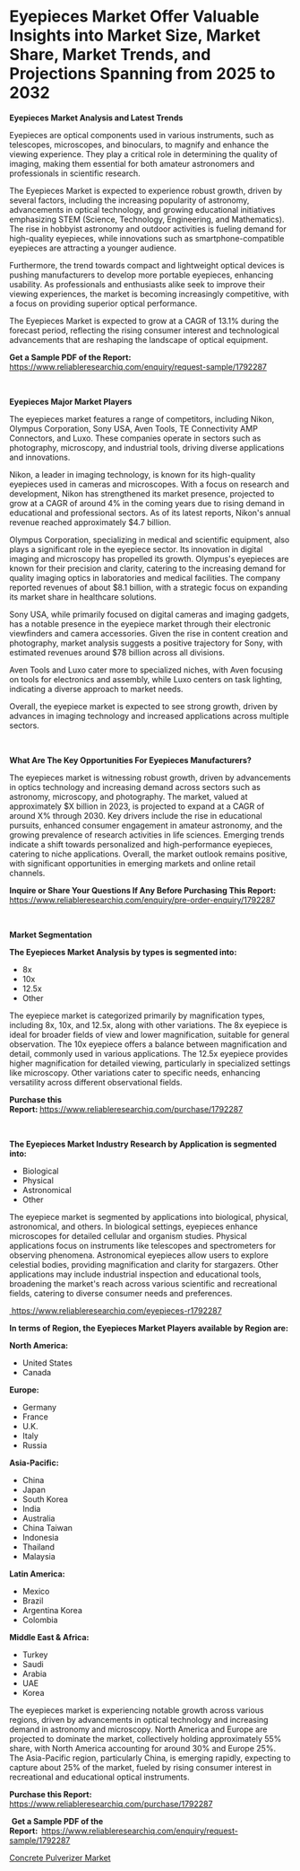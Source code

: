 <p><h1>Eyepieces Market Offer Valuable Insights into Market Size, Market Share, Market Trends, and Projections Spanning from 2025 to 2032</h1></p><p><strong>Eyepieces Market Analysis and Latest Trends</strong></p>
<p><p>Eyepieces are optical components used in various instruments, such as telescopes, microscopes, and binoculars, to magnify and enhance the viewing experience. They play a critical role in determining the quality of imaging, making them essential for both amateur astronomers and professionals in scientific research.</p><p>The Eyepieces Market is expected to experience robust growth, driven by several factors, including the increasing popularity of astronomy, advancements in optical technology, and growing educational initiatives emphasizing STEM (Science, Technology, Engineering, and Mathematics). The rise in hobbyist astronomy and outdoor activities is fueling demand for high-quality eyepieces, while innovations such as smartphone-compatible eyepieces are attracting a younger audience.</p><p>Furthermore, the trend towards compact and lightweight optical devices is pushing manufacturers to develop more portable eyepieces, enhancing usability. As professionals and enthusiasts alike seek to improve their viewing experiences, the market is becoming increasingly competitive, with a focus on providing superior optical performance.</p><p>The Eyepieces Market is expected to grow at a CAGR of 13.1% during the forecast period, reflecting the rising consumer interest and technological advancements that are reshaping the landscape of optical equipment.</p></p>
<p><strong>Get a Sample PDF of the Report:&nbsp;</strong> <a href="https://www.reliableresearchiq.com/enquiry/request-sample/1792287?utm_campaign=2101&utm_medium=2&utm_source=Github&utm_content=ia&utm_term=20022025&utm_id=eyepieces">https://www.reliableresearchiq.com/enquiry/request-sample/1792287</a></p>
<p>&nbsp;</p>
<p><strong>Eyepieces Major Market Players</strong></p>
<p><p>The eyepieces market features a range of competitors, including Nikon, Olympus Corporation, Sony USA, Aven Tools, TE Connectivity AMP Connectors, and Luxo. These companies operate in sectors such as photography, microscopy, and industrial tools, driving diverse applications and innovations.</p><p>Nikon, a leader in imaging technology, is known for its high-quality eyepieces used in cameras and microscopes. With a focus on research and development, Nikon has strengthened its market presence, projected to grow at a CAGR of around 4% in the coming years due to rising demand in educational and professional sectors. As of its latest reports, Nikon's annual revenue reached approximately $4.7 billion.</p><p>Olympus Corporation, specializing in medical and scientific equipment, also plays a significant role in the eyepiece sector. Its innovation in digital imaging and microscopy has propelled its growth. Olympus's eyepieces are known for their precision and clarity, catering to the increasing demand for quality imaging optics in laboratories and medical facilities. The company reported revenues of about $8.1 billion, with a strategic focus on expanding its market share in healthcare solutions.</p><p>Sony USA, while primarily focused on digital cameras and imaging gadgets, has a notable presence in the eyepiece market through their electronic viewfinders and camera accessories. Given the rise in content creation and photography, market analysis suggests a positive trajectory for Sony, with estimated revenues around $78 billion across all divisions.</p><p>Aven Tools and Luxo cater more to specialized niches, with Aven focusing on tools for electronics and assembly, while Luxo centers on task lighting, indicating a diverse approach to market needs.</p><p>Overall, the eyepiece market is expected to see strong growth, driven by advances in imaging technology and increased applications across multiple sectors.</p></p>
<p>&nbsp;</p>
<p><strong>What Are The Key Opportunities For Eyepieces Manufacturers?</strong></p>
<p><p>The eyepieces market is witnessing robust growth, driven by advancements in optics technology and increasing demand across sectors such as astronomy, microscopy, and photography. The market, valued at approximately $X billion in 2023, is projected to expand at a CAGR of around X% through 2030. Key drivers include the rise in educational pursuits, enhanced consumer engagement in amateur astronomy, and the growing prevalence of research activities in life sciences. Emerging trends indicate a shift towards personalized and high-performance eyepieces, catering to niche applications. Overall, the market outlook remains positive, with significant opportunities in emerging markets and online retail channels.</p></p>
<p><strong>Inquire or Share Your Questions If Any Before Purchasing This Report:</strong> <a href="https://www.reliableresearchiq.com/enquiry/pre-order-enquiry/1792287?utm_campaign=2101&utm_medium=2&utm_source=Github&utm_content=ia&utm_term=20022025&utm_id=eyepieces">https://www.reliableresearchiq.com/enquiry/pre-order-enquiry/1792287</a></p>
<p>&nbsp;</p>
<p><strong>Market Segmentation</strong></p>
<p><strong>The Eyepieces Market Analysis by types is segmented into:</strong></p>
<p><ul><li>8x</li><li>10x</li><li>12.5x</li><li>Other</li></ul></p>
<p><p>The eyepiece market is categorized primarily by magnification types, including 8x, 10x, and 12.5x, along with other variations. The 8x eyepiece is ideal for broader fields of view and lower magnification, suitable for general observation. The 10x eyepiece offers a balance between magnification and detail, commonly used in various applications. The 12.5x eyepiece provides higher magnification for detailed viewing, particularly in specialized settings like microscopy. Other variations cater to specific needs, enhancing versatility across different observational fields.</p></p>
<p><strong>Purchase this Report:&nbsp;</strong><a href="https://www.reliableresearchiq.com/purchase/1792287?utm_campaign=2101&utm_medium=2&utm_source=Github&utm_content=ia&utm_term=20022025&utm_id=eyepieces">https://www.reliableresearchiq.com/purchase/1792287</a></p>
<p>&nbsp;</p>
<p><strong>The Eyepieces Market Industry Research by Application is segmented into:</strong></p>
<p><ul><li>Biological</li><li>Physical</li><li>Astronomical</li><li>Other</li></ul></p>
<p><p>The eyepiece market is segmented by applications into biological, physical, astronomical, and others. In biological settings, eyepieces enhance microscopes for detailed cellular and organism studies. Physical applications focus on instruments like telescopes and spectrometers for observing phenomena. Astronomical eyepieces allow users to explore celestial bodies, providing magnification and clarity for stargazers. Other applications may include industrial inspection and educational tools, broadening the market's reach across various scientific and recreational fields, catering to diverse consumer needs and preferences.</p></p>
<p><a href="https://www.reliableresearchiq.com/eyepieces-r1792287?utm_campaign=2101&utm_medium=2&utm_source=Github&utm_content=ia&utm_term=20022025&utm_id=eyepieces">&nbsp;https://www.reliableresearchiq.com/eyepieces-r1792287</a></p>
<p><strong>In terms of Region, the Eyepieces Market Players available by Region are:</strong></p>
<p>
    <p> <strong> North America: </strong>
        <ul>
            <li>United States</li>
            <li>Canada</li>
        </ul>
        </p> 
    <p> <strong> Europe: </strong>
        <ul>
            <li>Germany</li>
            <li>France</li>
            <li>U.K.</li>
            <li>Italy</li>
            <li>Russia</li>
        </ul>
        </p> 
    <p> <strong> Asia-Pacific: </strong>
        <ul>
            <li>China</li>
            <li>Japan</li>
            <li>South Korea</li>
            <li>India</li>
            <li>Australia</li>
            <li>China Taiwan</li>
            <li>Indonesia</li>
            <li>Thailand</li>
            <li>Malaysia</li>
        </ul>
        </p> 
    <p> <strong> Latin America: </strong>
        <ul>
            <li>Mexico</li>
            <li>Brazil</li>
            <li>Argentina Korea</li>
            <li>Colombia</li>
        </ul>
        </p> 
    <p> <strong> Middle East & Africa: </strong>
        <ul>
            <li>Turkey</li>
            <li>Saudi</li>
            <li>Arabia</li>
            <li>UAE</li>
            <li>Korea</li>
        </ul>
    </p>
    </p>
<p><p>The eyepieces market is experiencing notable growth across various regions, driven by advancements in optical technology and increasing demand in astronomy and microscopy. North America and Europe are projected to dominate the market, collectively holding approximately 55% share, with North America accounting for around 30% and Europe 25%. The Asia-Pacific region, particularly China, is emerging rapidly, expecting to capture about 25% of the market, fueled by rising consumer interest in recreational and educational optical instruments.</p></p>
<p><strong>Purchase this Report: </strong><a href="https://www.reliableresearchiq.com/purchase/1792287?utm_campaign=2101&utm_medium=2&utm_source=Github&utm_content=ia&utm_term=20022025&utm_id=eyepieces">https://www.reliableresearchiq.com/purchase/1792287</a></p>
<p>&nbsp;<strong>Get a Sample PDF of the Report:&nbsp;&nbsp;</strong><a href="https://www.reliableresearchiq.com/enquiry/request-sample/1792287?utm_campaign=2101&utm_medium=2&utm_source=Github&utm_content=ia&utm_term=20022025&utm_id=eyepieces">https://www.reliableresearchiq.com/enquiry/request-sample/1792287</a></p>
<p><strong></strong></p>
<p><p><a href="https://github.com/SanjidaMahmud54/Market-Research-Report-List-1/blob/main/concrete-pulverizer-market.md?utm_campaign=2101&utm_medium=2&utm_source=Github&utm_content=ia&utm_term=20022025&utm_id=eyepieces">Concrete Pulverizer Market</a></p></p>